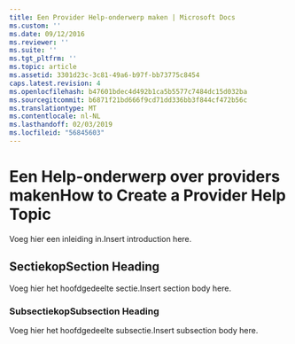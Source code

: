 ```yaml
---
title: Een Provider Help-onderwerp maken | Microsoft Docs
ms.custom: ''
ms.date: 09/12/2016
ms.reviewer: ''
ms.suite: ''
ms.tgt_pltfrm: ''
ms.topic: article
ms.assetid: 3301d23c-3c81-49a6-b97f-bb73775c8454
caps.latest.revision: 4
ms.openlocfilehash: b47601bdec4d492b1ca5b5577c7484dc15d032ba
ms.sourcegitcommit: b6871f21bd666f9cd71dd336bb3f844cf472b56c
ms.translationtype: MT
ms.contentlocale: nl-NL
ms.lasthandoff: 02/03/2019
ms.locfileid: "56845603"
---
```

# <a name="how-to-create-a-provider-help-topic"></a><span data-ttu-id="90631-102">Een Help-onderwerp over providers maken</span><span class="sxs-lookup"><span data-stu-id="90631-102">How to Create a Provider Help Topic</span></span>

<span data-ttu-id="90631-103">Voeg hier een inleiding in.</span><span class="sxs-lookup"><span data-stu-id="90631-103">Insert introduction here.</span></span>

## <a name="section-heading"></a><span data-ttu-id="90631-104">Sectiekop</span><span class="sxs-lookup"><span data-stu-id="90631-104">Section Heading</span></span>

 <span data-ttu-id="90631-105">Voeg hier het hoofdgedeelte sectie.</span><span class="sxs-lookup"><span data-stu-id="90631-105">Insert section body here.</span></span>

### <a name="subsection-heading"></a><span data-ttu-id="90631-106">Subsectiekop</span><span class="sxs-lookup"><span data-stu-id="90631-106">Subsection Heading</span></span>

 <span data-ttu-id="90631-107">Voeg hier het hoofdgedeelte subsectie.</span><span class="sxs-lookup"><span data-stu-id="90631-107">Insert subsection body here.</span></span>